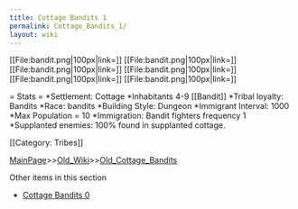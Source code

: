 ```yaml
---
title: Cottage Bandits 1
permalink: Cottage_Bandits_1/
layout: wiki
---
```

[[File:bandit.png|100px|link=]]
[[File:bandit.png|100px|link=]]
[[File:bandit.png|100px|link=]]
[[File:bandit.png|100px|link=]]
[[File:bandit.png|100px|link=]]
[[File:bandit.png|100px|link=]]

= Stats =
*Settlement: Cottage
*Inhabitants 4-9 [[Bandit]]
*Tribal loyalty: Bandits
*Race: bandits
*Building Style: Dungeon 
*Immigrant Interval: 1000
*Max Population = 10 
*Immigration: Bandit fighters frequency 1 
*Supplanted enemies: 100% found in supplanted cottage. 

[[Category: Tribes]]

[MainPage](/keeperrl_wiki/ "wikilink")>>[Old_Wiki](/keeperrl_wiki/Old_Wiki "wikilink")>>[Old_Cottage_Bandits](/keeperrl_wiki/Old_Cottage_Bandits "wikilink")

Other items in this section
-    [Cottage Bandits 0](/keeperrl_wiki/Cottage_Bandits_0 "wikilink")
